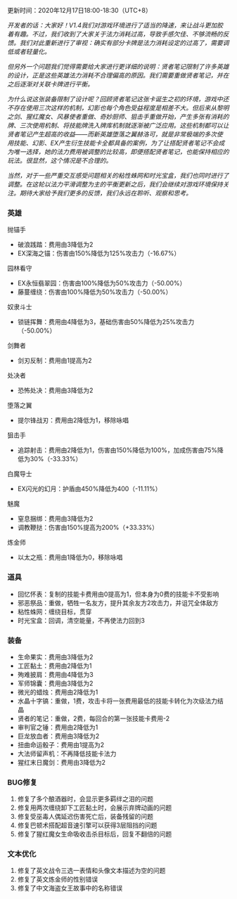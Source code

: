 更新时间：2020年12月17日18:00-18:30（UTC+8）



*开发者的话：大家好！V1.4我们对游戏环境进行了适当的降速，来让战斗更加胶着有趣。不过，我们收到了大家关于法力消耗过高，导致手感欠佳、不够流畅的反馈。我们对此重新进行了审视：确实有部分卡牌是法力消耗设定的过高了，需要调低或者轻量化。*

*但另外一个问题我们觉得需要给大家进行更详细的说明：贤者笔记限制了许多英雄的设计，正是这些英雄法力消耗不合理偏高的原因。我们需要重做贤者笔记，并在之后逐渐对关联卡牌进行平衡。*

*为什么说这张装备限制了设计呢？回顾贤者笔记这张卡诞生之初的环境，游戏中还不存在使用三次这样的机制，幻影也每个角色受益程度是相差不大。但后来从黎明之剑、猩红魔女、风暴使者重做、奇妙厨师、狙击手重做开始，产生多张有消耗的牌、三次使用机制、将技能牌洗入牌库机制就逐渐被广泛应用。这些机制都可以让贤者笔记产生超高的收益——而新英雄堕落之翼赫洛可，就是非常极端的多次使用技能、幻影、EX产生衍生技能卡全都具备的案例，为了让搭配贤者笔记不会成为唯一选择，她的法力费用被调整的比较高，即便搭配贤者笔记，也能保持相应的玩法。很显然，这个情况是不合理的。*

*当然，对于一些严重交互感受问题相关的粘性蛛网和时光宝盒，我们也同时进行了调整。在这轮以法力平滑调整为主的平衡更新之后，我们会继续对游戏环境保持关注。期待大家给予我们更多的反馈，我们永远在聆听、观察和思考。*



### 英雄

抛锚手

- 破浪践踏：费用由3降低为2
- EX深海之锚：伤害由150%降低为125%攻击力（-16.67%）

园林看守

- EX永恒翡翠园：伤害由100%降低为50%攻击力（-50.00%）
- 藤蔓缠绕：伤害由100%降低为50%攻击力（-50.00%）

奴隶斗士

- 锁链挥舞：费用由4降低为3，基础伤害由50%降低为25%攻击力（-50.00%）

剑舞者

- 剑刃反制：费用由1提高为2

处决者

- 恐怖处决：费用由3降低为2

堕落之翼

- 提尔锋战刃：费用由2降低为1，移除咏唱

狙击手

- 追踪射击：费用由2降低为1，伤害由150%降低为100%，加成伤害由75%降低为30%（-33.33%）

白魔导士

- EX闪光的幻月：护盾由450%降低为400（-11.11%）

魅魔

- 窒息捆绑：费用由3降低为2
- 调教鞭挞：伤害由150%提高为200%（+33.33%）

炼金师

- 以太之瓶：费用由1降低为0，移除咏唱



### 道具

- 回忆怀表：复制的技能卡费用由0提高为1，但本身为0费的技能卡不受影响
- 邪恶祭品：重做，牺牲一名友方，提升其余友方2攻击力，并诅咒全体敌方
- 粘性蛛网：缠绕目标，贯穿
- 时光宝盒：回调，清空能量，不再使法力回到3



### 装备

- 生命果实：费用由3降低为2
- 工匠黏土：费用由2降低为1
- 殉难披肩：费用由4降低为3
- 军师锦囊：费用由3降低为2
- 微光的蜡烛：费用由2降低为1
- 水晶十字镐：重做，1费，攻击卡将一张费用最低的技能卡转化为次级法力结晶
- 贤者的笔记：重做，2费，每回合的第一张技能卡费用-2
- 审判官之锤：费用由2降低为1
- 巨龙放血者：费用由3降低为2
- 扭曲命运骰子：费用由1提高为2
- 大法师留声机：不再降低技能卡法力
- 猩红末日魔剑：费用由3降低为2



### BUG修复

1. 修复了多个酿酒器时，会显示更多羁绊之泪的问题
2. 修复用两次缠绕卸下工匠黏土时，会展示弃牌动画的问题
3. 修复受巫毒人偶延迟伤害死亡后，装备残留的问题
4. 修复巴顿术搭配超音速引擎可以获得3层阻挡的问题
5. 修复了猩红魔女生命吸收击杀目标后，回复不翻倍的问题



### 文本优化

1. 修复了英文战令三选一表情和头像文本描述为空的问题
2. 修复了英文炼金师的性别错误
3. 修复了中文海盗女王故事中的名称错误